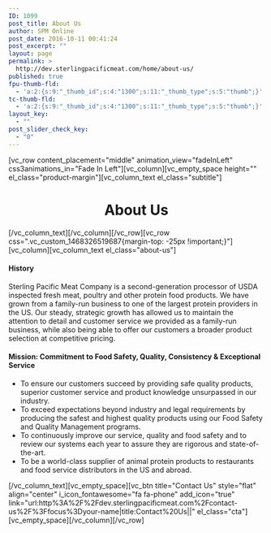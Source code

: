 ```yaml
---
ID: 1099
post_title: About Us
author: SPM Online
post_date: 2016-10-11 00:41:24
post_excerpt: ""
layout: page
permalink: >
  http://dev.sterlingpacificmeat.com/home/about-us/
published: true
fpu-thumb-fld:
  - 'a:2:{s:9:"_thumb_id";s:4:"1300";s:11:"_thumb_type";s:5:"thumb";}'
tc-thumb-fld:
  - 'a:2:{s:9:"_thumb_id";s:4:"1300";s:11:"_thumb_type";s:5:"thumb";}'
layout_key:
  - ""
post_slider_check_key:
  - "0"
---
```

[vc_row content_placement="middle" animation_view="fadeInLeft" css3animations_in="Fade In Left"][vc_column][vc_empty_space height="" el_class="product-margin"][vc_column_text el_class="subtitle"]
<h1 style="text-align: center;">About Us</h1>
[/vc_column_text][/vc_column][/vc_row][vc_row css=".vc_custom_1468326519687{margin-top: -25px !important;}"][vc_column][vc_column_text el_class="about-us"]
<h4><strong>History</strong></h4>
Sterling Pacific Meat Company is a second-generation processor of USDA inspected fresh meat, poultry and other protein food products. We have grown from a family-run business to one of the largest protein providers in the US. Our steady, strategic growth has allowed us to maintain the attention to detail and customer service we provided as a family-run business, while also being able to offer our customers a broader product selection at competitive pricing.
<h4><strong>Mission: </strong>Commitment to Food Safety, Quality, Consistency &amp; Exceptional Service</h4>
<ul>
 	<li>To ensure our customers succeed by providing safe quality products, superior customer service and product knowledge unsurpassed in our industry.</li>
 	<li>To exceed expectations beyond industry and legal requirements by producing the safest and highest quality products using our Food Safety and Quality Management programs.</li>
 	<li>To continuously improve our service, quality and food safety and to review our systems each year to assure they are rigorous and state-of-the-art.</li>
 	<li>To be a world-class supplier of animal protein products to restaurants and food service distributors in the US and abroad.</li>
</ul>
[/vc_column_text][vc_empty_space][vc_btn title="Contact Us" style="flat" align="center" i_icon_fontawesome="fa fa-phone" add_icon="true" link="url:http%3A%2F%2Fdev.sterlingpacificmeat.com%2Fcontact-us%2F%3Ffocus%3Dyour-name|title:Contact%20Us||" el_class="cta"][vc_empty_space][/vc_column][/vc_row]